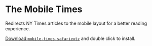 # The Mobile Times

Redirects NY Times articles to the mobile layout for a better reading experience.

[Download `mobile-times.safariextz`](https://github.com/larrythefox/mobile-times.safariextension/releases) and double click to install.
